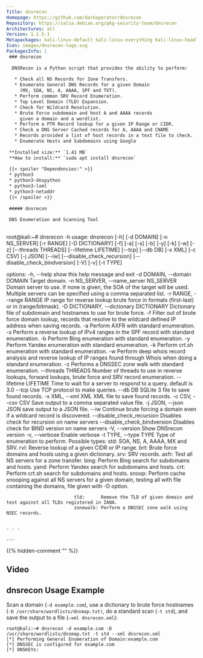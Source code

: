 ```yaml
---
Title: dnsrecon
Homepage: https://github.com/darkoperator/dnsrecon
Repository: https://salsa.debian.org/pkg-security-team/dnsrecon
Architectures: all
Version: 1.1.5-1
Metapackages: kali-linux-default kali-linux-everything kali-linux-headless kali-linux-large kali-tools-information-gathering 
Icon: images/dnsrecon-logo.svg
PackagesInfo: |
 ### dnsrecon
 
  DNSRecon is a Python script that provides the ability to perform:
   
   * Check all NS Records for Zone Transfers.
   * Enumerate General DNS Records for a given Domain
     (MX, SOA, NS, A, AAAA, SPF and TXT).
   * Perform common SRV Record Enumeration.
   * Top Level Domain (TLD) Expansion.
   * Check for Wildcard Resolution.
   * Brute Force subdomain and host A and AAAA records
     given a domain and a wordlist.
   * Perform a PTR Record lookup for a given IP Range or CIDR.
   * Check a DNS Server Cached records for A, AAAA and CNAME
   * Records provided a list of host records in a text file to check.
   * Enumerate Hosts and Subdomains using Google
 
 **Installed size:** `1.41 MB`  
 **How to install:** `sudo apt install dnsrecon`  
 
 {{< spoiler "Dependencies:" >}}
 * python3
 * python3-dnspython
 * python3-lxml
 * python3-netaddr
 {{< /spoiler >}}
 
 ##### dnsrecon
 
 DNS Enumeration and Scanning Tool
 
 ```
 root@kali:~# dnsrecon -h
 usage: dnsrecon [-h] [-d DOMAIN] [-n NS_SERVER] [-r RANGE] [-D DICTIONARY]
                 [-f] [-a] [-s] [-b] [-y] [-k] [-w] [-z] [--threads THREADS]
                 [--lifetime LIFETIME] [--tcp] [--db DB] [-x XML] [-c CSV]
                 [-j JSON] [--iw] [--disable_check_recursion]
                 [--disable_check_bindversion] [-V] [-v] [-t TYPE]
 
 options:
   -h, --help            show this help message and exit
   -d DOMAIN, --domain DOMAIN
                         Target domain.
   -n NS_SERVER, --name_server NS_SERVER
                         Domain server to use. If none is given, the SOA of the target will be used. Multiple servers can be specified using a comma separated list.
   -r RANGE, --range RANGE
                         IP range for reverse lookup brute force in formats   (first-last) or in (range/bitmask).
   -D DICTIONARY, --dictionary DICTIONARY
                         Dictionary file of subdomain and hostnames to use for brute force.
   -f                    Filter out of brute force domain lookup, records that resolve to the wildcard defined IP address when saving records.
   -a                    Perform AXFR with standard enumeration.
   -s                    Perform a reverse lookup of IPv4 ranges in the SPF record with standard enumeration.
   -b                    Perform Bing enumeration with standard enumeration.
   -y                    Perform Yandex enumeration with standard enumeration.
   -k                    Perform crt.sh enumeration with standard enumeration.
   -w                    Perform deep whois record analysis and reverse lookup of IP ranges found through Whois when doing a standard enumeration.
   -z                    Performs a DNSSEC zone walk with standard enumeration.
   --threads THREADS     Number of threads to use in reverse lookups, forward lookups, brute force and SRV record enumeration.
   --lifetime LIFETIME   Time to wait for a server to respond to a query. default is 3.0
   --tcp                 Use TCP protocol to make queries.
   --db DB               SQLite 3 file to save found records.
   -x XML, --xml XML     XML file to save found records.
   -c CSV, --csv CSV     Save output to a comma separated value file.
   -j JSON, --json JSON  save output to a JSON file.
   --iw                  Continue brute forcing a domain even if a wildcard record is discovered.
   --disable_check_recursion
                         Disables check for recursion on name servers
   --disable_check_bindversion
                         Disables check for BIND version on name servers
   -V, --version         Show DNSrecon version
   -v, --verbose         Enable verbose
   -t TYPE, --type TYPE  Type of enumeration to perform.
                         Possible types:
                             std:      SOA, NS, A, AAAA, MX and SRV.
                             rvl:      Reverse lookup of a given CIDR or IP range.
                             brt:      Brute force domains and hosts using a given dictionary.
                             srv:      SRV records.
                             axfr:     Test all NS servers for a zone transfer.
                             bing:     Perform Bing search for subdomains and hosts.
                             yand:     Perform Yandex search for subdomains and hosts.
                             crt:      Perform crt.sh search for subdomains and hosts.
                             snoop:    Perform cache snooping against all NS servers for a given domain, testing
                                       all with file containing the domains, file given with -D option.
                         
                             tld:      Remove the TLD of given domain and test against all TLDs registered in IANA.
                             zonewalk: Perform a DNSSEC zone walk using NSEC records.
 ```
 
 - - -
 
---
```

{{% hidden-comment "<!--Do not edit anything above this line-->" %}}

## Video

<script id="asciicast-31190" src="https://asciinema.org/a/31190.js" async type="text/javascript"></script>

## dnsrecon Usage Example

Scan a domain (`-d example.com`), use a dictionary to brute force hostnames (`-D /usr/share/wordlists/dnsmap.txt)`, do a standard scan (`-t std`), and save the output to a file (`–xml dnsrecon.xml`):

```
root@kali:~# dnsrecon -d example.com -D /usr/share/wordlists/dnsmap.txt -t std --xml dnsrecon.xml
[*] Performing General Enumeration of Domain:example.com
[*] DNSSEC is configured for example.com
[*] DNSKEYs:
```
